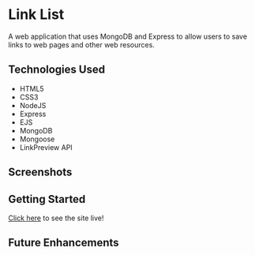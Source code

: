 # Link List

A web application that uses MongoDB and Express to allow users to save links to web pages and other web resources.

## Technologies Used

- HTML5
- CSS3
- NodeJS
- Express
- EJS
- MongoDB
- Mongoose
- LinkPreview API

## Screenshots


## Getting Started 

[Click here](#) to see the site live!

## Future Enhancements
